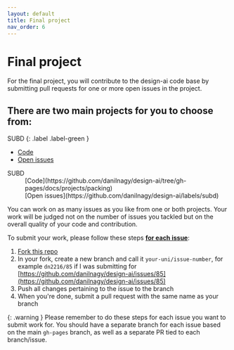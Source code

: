 ```yaml
---
layout: default
title: Final project
nav_order: 6
---
```


# Final project

For the final project, you will contribute to the design-ai code base by submitting pull requests for one or more open issues in the project.

## There are two main projects for you to choose from:

SUBD
{: .label .label-green }

- [Code](https://github.com/danilnagy/design-ai/tree/gh-pages/docs/projects/packing)
- [Open issues](https://github.com/danilnagy/design-ai/labels/subd)

<dl>
<dt>SUBD</dt>
<dd>[Code](https://github.com/danilnagy/design-ai/tree/gh-pages/docs/projects/packing)</dd>
<dt></dt>
<dd>[Open issues](https://github.com/danilnagy/design-ai/labels/subd)</dd>
</dl>

You can work on as many issues as you like from one or both projects. Your work will be judged not on the number of issues you tackled but on the overall quality of your code and contribution.

To submit your work, please follow these steps **<u>for each issue</u>**:

1. [Fork this repo](https://github.com/danilnagy/design-ai/fork)
2. In your fork, create a new branch and call it `your-uni/issue-number`, for example `dn2216/85` if I was submitting for [https://github.com/danilnagy/design-ai/issues/85](https://github.com/danilnagy/design-ai/issues/85)
3. Push all changes pertaining to the issue to the branch
4. When you're done, submit a pull request with the same name as your branch

{: .warning }
Please remember to do these steps for each issue you want to submit work for. You should have a separate branch for each issue based on the main `gh-pages` branch, as well as a separate PR tied to each branch/issue.
